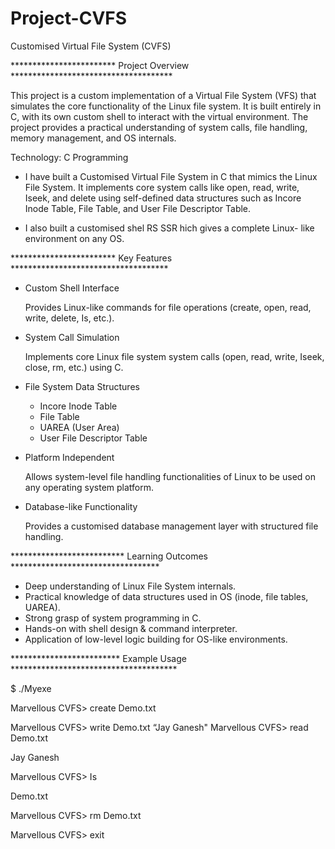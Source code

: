 # Project-CVFS
Customised Virtual File System (CVFS)

************************   Project Overview   *************************************

This project is a custom implementation of a Virtual File System (VFS) that simulates
the core functionality of the Linux file system. It is built entirely in C, with its own custom
shell to interact with the virtual environment. The project provides a practical understanding
of system calls, file handling, memory management, and OS internals.

Technology: C Programming

* I have built a Customised Virtual File System in C that mimics the Linux File System.
It implements core system calls like open, read, write, Iseek, and delete using self-defined
data structures such as Incore Inode Table, File Table, and User File Descriptor Table.

* I also built a customised shel RS SSR hich gives a complete Linux-
like environment on any OS.

************************   Key Features   ************************************

* Custom Shell Interface

  Provides Linux-like commands for file operations (create, open, read, write,
  delete, Is, etc.).

* System Call Simulation

  Implements core Linux file system system calls (open, read, write, Iseek, close,
  rm, etc.) using C.

* File System Data Structures
  *  Incore Inode Table
  *  File Table
  *  UAREA (User Area)
  *  User File Descriptor Table
  
* Platform Independent

  Allows system-level file handling functionalities of Linux to be used on any
  operating system platform.

* Database-like Functionality

  Provides a customised database management layer with structured file
  handling.


**************************  Learning Outcomes   **********************************

* Deep understanding of Linux File System internals.
* Practical knowledge of data structures used in OS (inode, file tables, UAREA).
* Strong grasp of system programming in C.
* Hands-on with shell design & command interpreter.
* Application of low-level logic building for OS-like environments. 

*************************  Example Usage   **************************************

$ ./Myexe

Marvellous CVFS> create Demo.txt

Marvellous CVFS> write Demo.txt “Jay Ganesh"
Marvellous CVFS> read Demo.txt

Jay Ganesh

Marvellous CVFS> Is

Demo.txt

Marvellous CVFS> rm Demo.txt

Marvellous CVFS> exit

 


  

 



